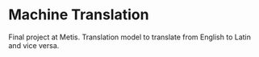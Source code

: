 # Machine Translation
  
Final project at Metis. Translation model to translate from English to Latin and vice versa.  
